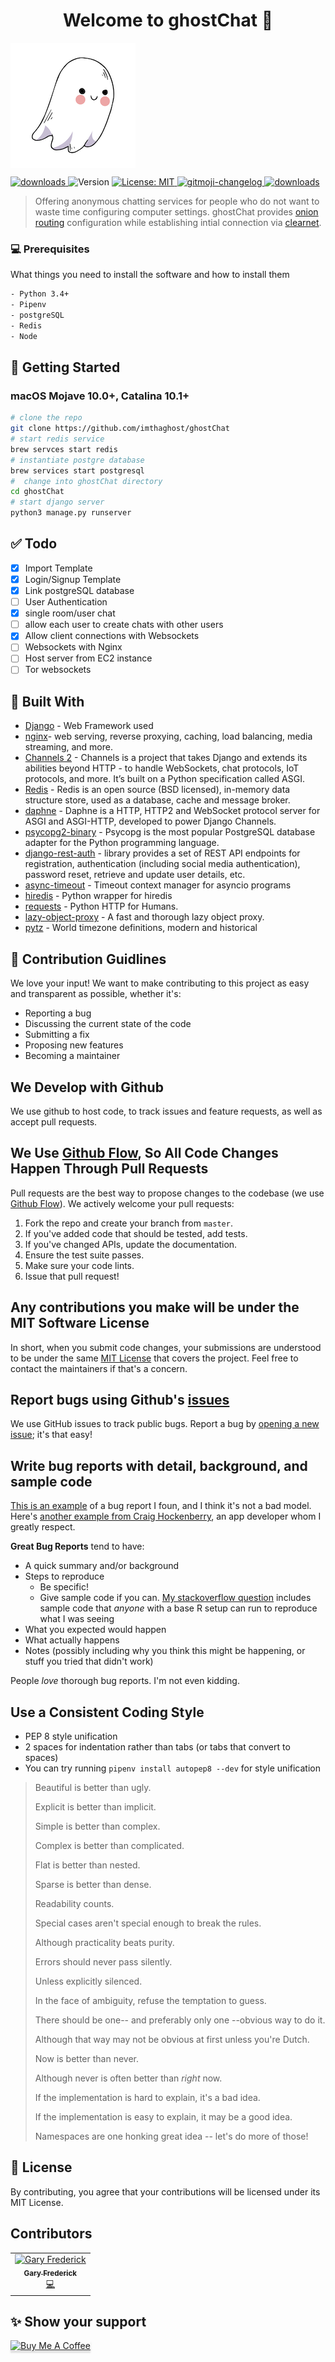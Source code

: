 <h1 align="center">Welcome to ghostChat 👋</h1>
<img align="center" src="docs/media/icon.png" title="Icon"></a>
<p>
    <a href="https://www.npmjs.com/package/readme-md-generator">
    <img alt="downloads" src="https://img.shields.io/github/contributors/imthaghost/ghostChat?color=green" target="_blank" />

  </a> 
  
  <img alt="Version" src="https://img.shields.io/badge/version-1.0-blue.svg?cacheSeconds=2592000" />
  <a href="#" target="_blank">
    <img alt="License: MIT" src="https://img.shields.io/badge/License-MIT-yellow.svg" />
  </a>
   <a href="https://github.com/imthaghost/gitmoji-changelog">
    <img src="https://img.shields.io/badge/changelog-gitmoji-brightgreen.svg" alt="gitmoji-changelog">
  </a>
  <a href="https://www.npmjs.com/package/readme-md-generator">
    <img alt="downloads" src="https://img.shields.io/npm/dm/readme-md-generator.svg?color=blue" target="_blank" />
  </a>
  
</p>

> Offering anonymous chatting services for people who do not want to waste time configuring computer settings. ghostChat provides [onion routing](https://en.wikipedia.org/wiki/Onion_routing) configuration while establishing intial connection via [clearnet](<https://en.wikipedia.org/wiki/Clearnet_(networking)>).

### 💻 Prerequisites

What things you need to install the software and how to install them

```bash
- Python 3.4+
- Pipenv
- postgreSQL
- Redis
- Node
```

## 🚀 Getting Started

### macOS Mojave 10.0+, Catalina 10.1+

```bash
# clone the repo
git clone https://github.com/imthaghost/ghostChat
# start redis service
brew servces start redis
# instantiate postgre database
brew services start postgresql
#  change into ghostChat directory
cd ghostChat
# start django server
python3 manage.py runserver
```

## :white_check_mark: Todo

-   [x] Import Template
-   [x] Login/Signup Template
-   [x] Link postgreSQL database
-   [ ] User Authentication
-   [x] single room/user chat
-   [ ] allow each user to create chats with other users
-   [x] Allow client connections with Websockets
-   [ ] Websockets with Nginx
-   [ ] Host server from EC2 instance
-   [ ] Tor websockets

## :hammer: Built With

-   [Django](https://www.djangoproject.com/) - Web Framework used
-   [nginx](https://www.nginx.com/)- web serving, reverse proxying, caching, load balancing, media streaming, and more.
-   [Channels 2](https://channels.readthedocs.io/en/latest/) - Channels is a project that takes Django and extends its abilities beyond HTTP - to handle WebSockets, chat protocols, IoT protocols, and more. It’s built on a Python specification called ASGI.
-   [Redis](https://pypi.org/project/redis/) - Redis is an open source (BSD licensed), in-memory data structure store, used as a database, cache and message broker.
-   [daphne](https://pypi.org/project/daphne/) - Daphne is a HTTP, HTTP2 and WebSocket protocol server for ASGI and ASGI-HTTP, developed to power Django Channels.
-   [psycopg2-binary](https://pypi.org/project/psycopg2-binary/) - Psycopg is the most popular PostgreSQL database adapter for the Python programming language.
-   [django-rest-auth](https://django-rest-auth.readthedocs.io/en/latest/) - library provides a set of REST API endpoints for registration, authentication (including social media authentication), password reset, retrieve and update user details, etc.
-   [async-timeout](https://pypi.org/project/async-timeout/) - Timeout context manager for asyncio programs
-   [hiredis](https://pypi.org/project/hiredis/) - Python wrapper for hiredis
-   [requests](https://pypi.org/project/requests/) - Python HTTP for Humans.
-   [lazy-object-proxy](https://pypi.org/project/lazy-object-proxy/) - A fast and thorough lazy object proxy.
-   [pytz](https://pypi.org/project/pytz/) - World timezone definitions, modern and historical

## 🤝 Contribution Guidlines

We love your input! We want to make contributing to this project as easy and transparent as possible, whether it's:

-   Reporting a bug
-   Discussing the current state of the code
-   Submitting a fix
-   Proposing new features
-   Becoming a maintainer

## We Develop with Github

We use github to host code, to track issues and feature requests, as well as accept pull requests.

## We Use [Github Flow](https://guides.github.com/introduction/flow/index.html), So All Code Changes Happen Through Pull Requests

Pull requests are the best way to propose changes to the codebase (we use [Github Flow](https://guides.github.com/introduction/flow/index.html)). We actively welcome your pull requests:

1. Fork the repo and create your branch from `master`.
2. If you've added code that should be tested, add tests.
3. If you've changed APIs, update the documentation.
4. Ensure the test suite passes.
5. Make sure your code lints.
6. Issue that pull request!

## Any contributions you make will be under the MIT Software License

In short, when you submit code changes, your submissions are understood to be under the same [MIT License](http://choosealicense.com/licenses/mit/) that covers the project. Feel free to contact the maintainers if that's a concern.

## Report bugs using Github's [issues](https://github.com/briandk/transcriptase-atom/issues)

We use GitHub issues to track public bugs. Report a bug by [opening a new issue](); it's that easy!

## Write bug reports with detail, background, and sample code

[This is an example](http://stackoverflow.com/q/12488905/180626) of a bug report I foun, and I think it's not a bad model. Here's [another example from Craig Hockenberry](http://www.openradar.me/11905408), an app developer whom I greatly respect.

**Great Bug Reports** tend to have:

-   A quick summary and/or background
-   Steps to reproduce
    -   Be specific!
    -   Give sample code if you can. [My stackoverflow question](http://stackoverflow.com/q/12488905/180626) includes sample code that _anyone_ with a base R setup can run to reproduce what I was seeing
-   What you expected would happen
-   What actually happens
-   Notes (possibly including why you think this might be happening, or stuff you tried that didn't work)

People _love_ thorough bug reports. I'm not even kidding.

## Use a Consistent Coding Style

-   PEP 8 style unification
-   2 spaces for indentation rather than tabs (or tabs that convert to spaces)
-   You can try running `pipenv install autopep8 --dev` for style unification

> Beautiful is better than ugly.
>
> Explicit is better than implicit.
>
> Simple is better than complex.
>
> Complex is better than complicated.
>
> Flat is better than nested.
>
> Sparse is better than dense.
>
> Readability counts.
>
> Special cases aren't special enough to break the rules.
>
> Although practicality beats purity.
>
> Errors should never pass silently.
>
> Unless explicitly silenced.
>
> In the face of ambiguity, refuse the temptation to guess.
>
> There should be one-- and preferably only one --obvious way to do it.
>
> Although that way may not be obvious at first unless you're Dutch.
>
> Now is better than never.
>
> Although never is often better than _right_ now.
>
> If the implementation is hard to explain, it's a bad idea.
>
> If the implementation is easy to explain, it may be a good idea.
>
> Namespaces are one honking great idea -- let's do more of those!

## 📝 License

By contributing, you agree that your contributions will be licensed under its MIT License.

## Contributors

<table>
  <tr>
    <td align="center"><a href="https://github.com/imthaghost"><img src="https://avatars3.githubusercontent.com/u/46610773?s=460&v=4" width="75px;" alt="Gary Frederick"/><br /><sub><b>Gary Frederick</b></sub></a><br /><a href="https://github.com/imthaghost/ghostChat/commits/master" title="Code">💻</a></td>
    </tr>
</table>

## ✨ Show your support

<a href="https://www.buymeacoffee.com/imthaghost" target="_blank"><img src="https://www.buymeacoffee.com/assets/img/custom_images/yellow_img.png" alt="Buy Me A Coffee" style="height: 41px !important;width: 174px !important;box-shadow: 0px 3px 2px 0px rgba(190, 190, 190, 0.5) !important;-webkit-box-shadow: 0px 3px 2px 0px rgba(190, 190, 190, 0.5) !important;" ></a>
